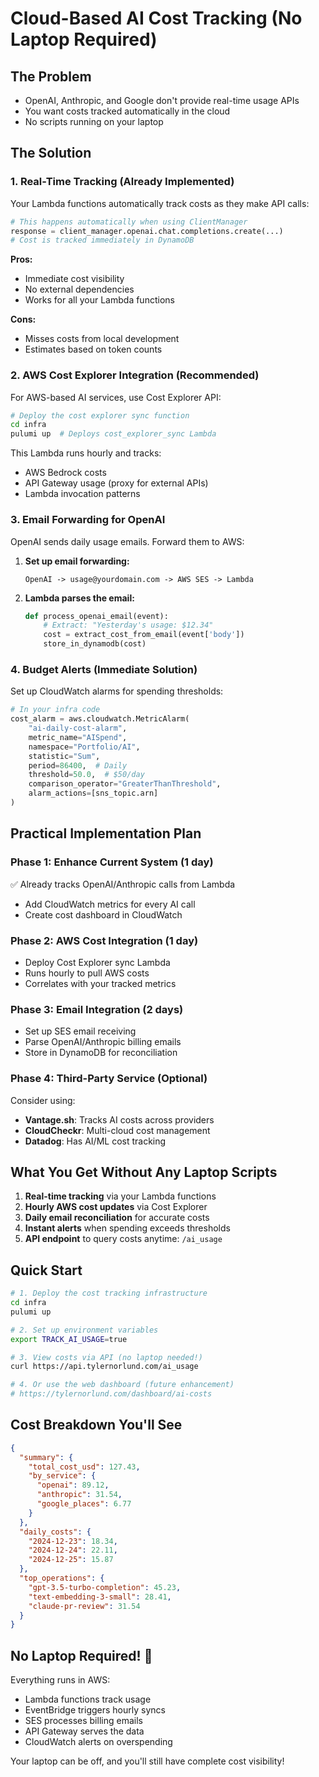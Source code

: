 # Cloud-Based AI Cost Tracking (No Laptop Required)

## The Problem
- OpenAI, Anthropic, and Google don't provide real-time usage APIs
- You want costs tracked automatically in the cloud
- No scripts running on your laptop

## The Solution

### 1. Real-Time Tracking (Already Implemented)
Your Lambda functions automatically track costs as they make API calls:

```python
# This happens automatically when using ClientManager
response = client_manager.openai.chat.completions.create(...)
# Cost is tracked immediately in DynamoDB
```

**Pros:**
- Immediate cost visibility
- No external dependencies
- Works for all your Lambda functions

**Cons:**
- Misses costs from local development
- Estimates based on token counts

### 2. AWS Cost Explorer Integration (Recommended)

For AWS-based AI services, use Cost Explorer API:

```bash
# Deploy the cost explorer sync function
cd infra
pulumi up  # Deploys cost_explorer_sync Lambda
```

This Lambda runs hourly and tracks:
- AWS Bedrock costs
- API Gateway usage (proxy for external APIs)
- Lambda invocation patterns

### 3. Email Forwarding for OpenAI

OpenAI sends daily usage emails. Forward them to AWS:

1. **Set up email forwarding:**
   ```
   OpenAI -> usage@yourdomain.com -> AWS SES -> Lambda
   ```

2. **Lambda parses the email:**
   ```python
   def process_openai_email(event):
       # Extract: "Yesterday's usage: $12.34"
       cost = extract_cost_from_email(event['body'])
       store_in_dynamodb(cost)
   ```

### 4. Budget Alerts (Immediate Solution)

Set up CloudWatch alarms for spending thresholds:

```python
# In your infra code
cost_alarm = aws.cloudwatch.MetricAlarm(
    "ai-daily-cost-alarm",
    metric_name="AISpend",
    namespace="Portfolio/AI",
    statistic="Sum",
    period=86400,  # Daily
    threshold=50.0,  # $50/day
    comparison_operator="GreaterThanThreshold",
    alarm_actions=[sns_topic.arn]
)
```

## Practical Implementation Plan

### Phase 1: Enhance Current System (1 day)
✅ Already tracks OpenAI/Anthropic calls from Lambda
- Add CloudWatch metrics for every AI call
- Create cost dashboard in CloudWatch

### Phase 2: AWS Cost Integration (1 day)
- Deploy Cost Explorer sync Lambda
- Runs hourly to pull AWS costs
- Correlates with your tracked metrics

### Phase 3: Email Integration (2 days)
- Set up SES email receiving
- Parse OpenAI/Anthropic billing emails
- Store in DynamoDB for reconciliation

### Phase 4: Third-Party Service (Optional)
Consider using:
- **Vantage.sh**: Tracks AI costs across providers
- **CloudCheckr**: Multi-cloud cost management
- **Datadog**: Has AI/ML cost tracking

## What You Get Without Any Laptop Scripts

1. **Real-time tracking** via your Lambda functions
2. **Hourly AWS cost updates** via Cost Explorer
3. **Daily email reconciliation** for accurate costs
4. **Instant alerts** when spending exceeds thresholds
5. **API endpoint** to query costs anytime: `/ai_usage`

## Quick Start

```bash
# 1. Deploy the cost tracking infrastructure
cd infra
pulumi up

# 2. Set up environment variables
export TRACK_AI_USAGE=true

# 3. View costs via API (no laptop needed!)
curl https://api.tylernorlund.com/ai_usage

# 4. Or use the web dashboard (future enhancement)
# https://tylernorlund.com/dashboard/ai-costs
```

## Cost Breakdown You'll See

```json
{
  "summary": {
    "total_cost_usd": 127.43,
    "by_service": {
      "openai": 89.12,
      "anthropic": 31.54,
      "google_places": 6.77
    }
  },
  "daily_costs": {
    "2024-12-23": 18.34,
    "2024-12-24": 22.11,
    "2024-12-25": 15.87
  },
  "top_operations": {
    "gpt-3.5-turbo-completion": 45.23,
    "text-embedding-3-small": 28.41,
    "claude-pr-review": 31.54
  }
}
```

## No Laptop Required! 🎉

Everything runs in AWS:
- Lambda functions track usage
- EventBridge triggers hourly syncs
- SES processes billing emails
- API Gateway serves the data
- CloudWatch alerts on overspending

Your laptop can be off, and you'll still have complete cost visibility!